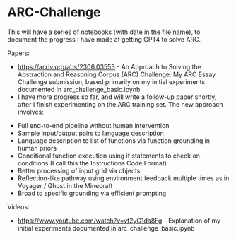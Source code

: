 # ARC-Challenge

This will have a series of notebooks (with date in the file name), to document the progress I have made at getting GPT4 to solve ARC.

Papers:
- https://arxiv.org/abs/2306.03553 - An Approach to Solving the Abstraction and Reasoning Corpus (ARC) Challenge: My ARC Essay Challenge submission, based primarily on my initial experiments documented in arc_challenge_basic.ipynb
- I have more progress so far, and will write a follow-up paper shortly, after I finish experimenting on the ARC training set. The new approach involves:
* Full end-to-end pipeline without human intervention
* Sample input/output pairs to language description
* Language description to list of functions via function grounding in human priors
* Conditional function execution using if statements to check on conditions (I call this the Instructions Code Format)
* Better processing of input grid via objects
* Reflection-like pathway using environment feedback multiple times as in Voyager / Ghost in the Minecraft
* Broad to specific grounding via efficient prompting

Videos:
- https://www.youtube.com/watch?v=vt2yG1da8Fg - Explanation of my initial experiments documented in arc_challenge_basic.ipynb 
